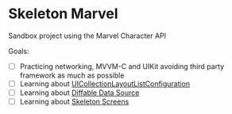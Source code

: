 # Skeleton Marvel

Sandbox project using the Marvel Character API

Goals:
- [ ] Practicing networking, MVVM-C and UIKit avoiding third party framework as much as possible
- [ ] Learning about [UICollectionLayoutListConfiguration](https://developer.apple.com/videos/play/wwdc2020/10026)
- [ ] Learning about [Diffable Data Source](https://wwdcbysundell.com/2019/diffable-data-sources-first-look/)
- [ ] Learning about [Skeleton Screens](https://uxdesign.cc/what-you-should-know-about-skeleton-screens-a820c45a571a)
